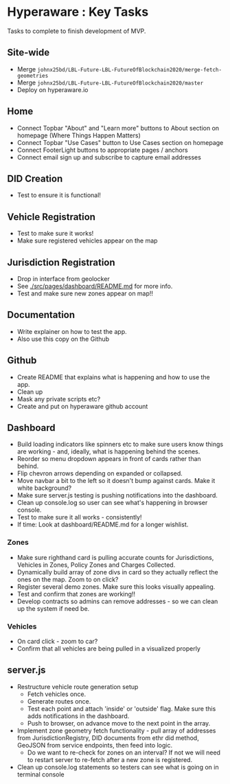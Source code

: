 # Hyperaware : Key Tasks

Tasks to complete to finish development of MVP.

## Site-wide

- Merge `johnx25bd/LBL-Future-LBL-FutureOfBlockchain2020/merge-fetch-geometries`
- Merge `johnx25bd/LBL-Future-LBL-FutureOfBlockchain2020/master`
- Deploy on hyperaware.io

## Home

- Connect Topbar "About" and "Learn more" buttons to About section on homepage (Where Things Happen Matters)
- Connect Topbar "Use Cases" button to Use Cases section on homepage
- Connect FooterLight buttons to appropriate pages / anchors
- Connect email sign up and subscribe to capture email addresses


## DID Creation

- Test to ensure it is functional!

## Vehicle Registration

- Test to make sure it works!
- Make sure registered vehicles appear on the map

## Jurisdiction Registration

- Drop in interface from geolocker
- See [./src/pages/dashboard/README.md](./src/pages/dashboard/README.md) for more info.
- Test and make sure new zones appear on map!!

## Documentation

- Write explainer on how to test the app.
- Also use this copy on the Github

## Github

- Create README that explains what is happening and how to use the app.
- Clean up
- Mask any private scripts etc?
- Create and put on hyperaware github account

## Dashboard

- Build loading indicators like spinners etc to make sure users know things are working - and, ideally, what is happening behind the scenes.
- Reorder so menu dropdown appears in front of cards rather than behind.
- Flip chevron arrows depending on expanded or collapsed.
- Move navbar a bit to the left so it doesn't bump against cards. Make it white background?
- Make sure server.js testing is pushing notifications into the dashboard.
- Clean up console.log so user can see what's happening in browser console.
- Test to make sure it all works - consistently!
- If time: Look at dashboard/README.md for a longer wishlist.

### Zones

- Make sure righthand card is pulling accurate counts for Jurisdictions, Vehicles in Zones, Policy Zones and Charges Collected.
- Dynamically build array of zone divs in card so they actually reflect the ones on the map. Zoom to on click?
- Register several demo zones. Make sure this looks visually appealing.
- Test and confirm that zones are working!!
- Develop contracts so admins can remove addresses - so we can clean up the system if need be.

### Vehicles

- On card click - zoom to car?
- Confirm that all vehicles are being pulled in a visualized properly


## server.js

- Restructure vehicle route generation setup
  - Fetch vehicles once.
  - Generate routes once.
  - Test each point and attach 'inside' or 'outside' flag. Make sure this adds notifications in the dashboard.
  - Push to browser, on advance move to the next point in the array.
- Implement zone geometry fetch functionality - pull array of addresses from JurisdictionRegistry, DID documents from ethr did method, GeoJSON from service endpoints, then feed into logic.
  - Do we want to re-check for zones on an interval? If not we will need to restart server to re-fetch after a new zone is registered.
- Clean up console.log statements so testers can see what is going on in terminal console
